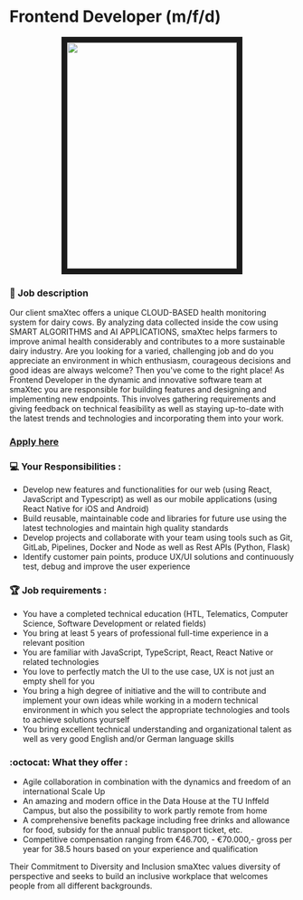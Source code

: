 # Frontend Developer (m/f/d)

<p align="center">
<img src="(https://i.redd.it/bg9l9ruzr0ia1.gif)"
width="300" height="400" border="10"/>
</p>

### 🚀 Job description


Our client smaXtec offers a unique CLOUD-BASED health monitoring system for dairy cows. By analyzing data collected inside the cow using SMART ALGORITHMS and AI APPLICATIONS, smaXtec helps farmers to improve animal health considerably and contributes to a more sustainable dairy industry.
Are you looking for a varied, challenging job and do you appreciate an environment in which enthusiasm, courageous decisions and good ideas are always welcome? Then you've come to the right place!
As Frontend Developer in the dynamic and innovative software team at smaXtec you are responsible for building features and designing and implementing new endpoints. This involves gathering requirements and giving feedback on technical feasibility as well as staying up-to-date with the latest trends and technologies and incorporating them into your work. 


### [Apply here](https://hros.recruitee.com/o/frontend-developer-mfd-at-smaxtec)

### :computer: Your Responsibilities :

* Develop new features and functionalities for our web (using React, JavaScript and Typescript) as well as our mobile applications (using React Native for iOS and Android)
* Build reusable, maintainable code and libraries for future use using the latest technologies and maintain high quality standards
* Develop projects and collaborate with your team using tools such as Git, GitLab, Pipelines, Docker and Node as well as Rest APIs (Python, Flask)
* Identify customer pain points, produce UX/UI solutions and continuously test, debug and improve the user experience

### 🏆 Job requirements :

* You have a completed technical education (HTL, Telematics, Computer Science, Software Development or related fields) 
* You bring at least 5 years of professional full-time experience in a relevant position
* You are familiar with JavaScript, TypeScript, React, React Native or related technologies
* You love to perfectly match the UI to the use case, UX is not just an empty shell for you
* You bring a high degree of initiative and the will to contribute and implement your own ideas while working in a modern technical environment in which you select the appropriate technologies and tools to achieve solutions yourself
* You bring excellent technical understanding and organizational talent as well as very good English and/or German language skills



### :octocat: What they offer :

* Agile collaboration in combination with the dynamics and freedom of an international Scale Up
* An amazing and modern office in the Data House at the TU Inffeld Campus, but also the possibility to work partly remote from home
* A comprehensive benefits package including free drinks and allowance for food, subsidy for the annual public transport ticket, etc.
* Competitive compensation ranging from €46.700, - €70.000,- gross per year for 38.5 hours based on your experience and qualification

Their Commitment to Diversity and Inclusion
 smaXtec values diversity of perspective and seeks to build an inclusive workplace that welcomes people from all different backgrounds.
